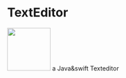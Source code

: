 # TextEditor
<img src="https://images-wixmp-ed30a86b8c4ca887773594c2.wixmp.com/f/05100836-b28d-4395-a29d-2f17b751c23f/dcbs47l-feac0482-1b74-43a9-939b-d023e192fbf8.png?token=eyJ0eXAiOiJKV1QiLCJhbGciOiJIUzI1NiJ9.eyJzdWIiOiJ1cm46YXBwOjdlMGQxODg5ODIyNjQzNzNhNWYwZDQxNWVhMGQyNmUwIiwiaXNzIjoidXJuOmFwcDo3ZTBkMTg4OTgyMjY0MzczYTVmMGQ0MTVlYTBkMjZlMCIsIm9iaiI6W1t7InBhdGgiOiJcL2ZcLzA1MTAwODM2LWIyOGQtNDM5NS1hMjlkLTJmMTdiNzUxYzIzZlwvZGNiczQ3bC1mZWFjMDQ4Mi0xYjc0LTQzYTktOTM5Yi1kMDIzZTE5MmZiZjgucG5nIn1dXSwiYXVkIjpbInVybjpzZXJ2aWNlOmZpbGUuZG93bmxvYWQiXX0.4CYJ1wSmorxWThn5F-36p3EVi1nHgVj7E-dzSvN_H4Y" width="100" height="100">
a Java&amp;swift Texteditor
